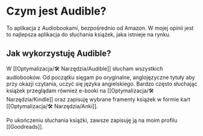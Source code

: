 # Czym jest Audible?
To aplikacja z Audiobookami, bezpośrednio od Amazon. W mojej opinii jest to najlepsza aplikacja do słuchania książek, jaka istnieje na rynku. 

## Jak wykorzystuję Audible? 
W [[Optymalizacja/🛠️ Narzędzia/Audible]] słucham wszystkich audiobooków. Od początku sięgam po oryginalne, anglojęzyczne tytuły aby przy okazji czytania, uczyć się języka angielskiego. Bardzo często słuchając książek przeglądam również e-booki na [[Optymalizacja/🛠️ Narzędzia/Kindle]] oraz zapisuję wybrane framenty książek w formie kart [[Optymalizacja/🛠️ Narzędzia/Anki]].

Po ukończeniu słuchania książki, zawsze zapisuję ją na moim profilu [[Goodreads]].
